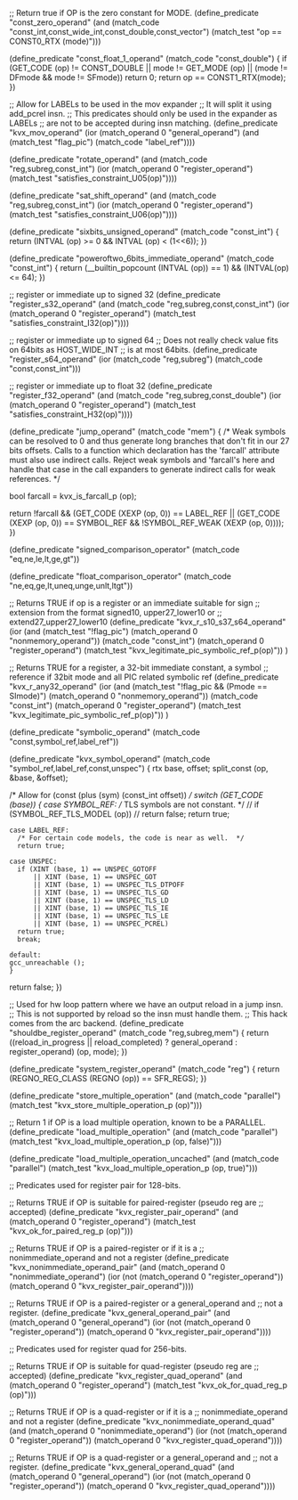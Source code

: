 ;; Return true if OP is the zero constant for MODE.
(define_predicate "const_zero_operand"
  (and (match_code "const_int,const_wide_int,const_double,const_vector")
       (match_test "op == CONST0_RTX (mode)")))

(define_predicate "const_float_1_operand"
  (match_code "const_double")
{
  if (GET_CODE (op) != CONST_DOUBLE
      || mode != GET_MODE (op)
      || (mode != DFmode && mode != SFmode))
    return 0;
  return op == CONST1_RTX(mode);
})

;; Allow for LABELs to be used in the mov expander
;; It will split it using add_pcrel insn.
;; This predicates should only be used in the expander as LABELs
;; are not to be accepted during insn matching.
(define_predicate "kvx_mov_operand"
 (ior (match_operand 0 "general_operand")
      (and (match_test "flag_pic")
           (match_code "label_ref"))))

(define_predicate "rotate_operand"
 (and (match_code "reg,subreg,const_int")
      (ior (match_operand 0 "register_operand")
           (match_test "satisfies_constraint_U05(op)"))))

(define_predicate "sat_shift_operand"
 (and (match_code "reg,subreg,const_int")
      (ior (match_operand 0 "register_operand")
           (match_test "satisfies_constraint_U06(op)"))))

(define_predicate "sixbits_unsigned_operand"
  (match_code "const_int")
{
  return (INTVAL (op) >= 0 && INTVAL (op) < (1<<6));
})

(define_predicate "poweroftwo_6bits_immediate_operand"
  (match_code "const_int")
{
  return (__builtin_popcount (INTVAL (op)) == 1)
          && (INTVAL(op) <= 64);
})

;; register or immediate up to signed 32
(define_predicate "register_s32_operand"
 (and (match_code "reg,subreg,const,const_int")
      (ior (match_operand 0 "register_operand")
           (match_test "satisfies_constraint_I32(op)"))))

;; register or immediate up to signed 64
;; Does not really check value fits on 64bits as HOST_WIDE_INT
;; is at most 64bits.
(define_predicate "register_s64_operand"
 (ior (match_code "reg,subreg")
      (match_code "const,const_int")))

;; register or immediate up to float 32
(define_predicate "register_f32_operand"
 (and (match_code "reg,subreg,const_double")
      (ior (match_operand 0 "register_operand")
           (match_test "satisfies_constraint_H32(op)"))))

(define_predicate "jump_operand"
  (match_code "mem")
{
  /* Weak symbols can be resolved to 0 and thus generate long branches that
     don't fit in our 27 bits offsets. Calls to a function which declaration
     has the 'farcall' attribute must also use indirect calls.
     Reject weak symbols and 'farcall's here and handle that case
     in the call expanders to generate indirect calls for weak references. */

  bool farcall = kvx_is_farcall_p (op);

  return  !farcall && (GET_CODE (XEXP (op, 0)) == LABEL_REF
		       || (GET_CODE (XEXP (op, 0)) == SYMBOL_REF
			   && !SYMBOL_REF_WEAK (XEXP (op, 0))));
})

(define_predicate "signed_comparison_operator"
  (match_code "eq,ne,le,lt,ge,gt"))

(define_predicate "float_comparison_operator"
  (match_code "ne,eq,ge,lt,uneq,unge,unlt,ltgt"))

;; Returns TRUE if op is a register or an immediate suitable for sign
;; extension from the format signed10, upper27_lower10 or
;; extend27_upper27_lower10
(define_predicate "kvx_r_s10_s37_s64_operand"
 (ior (and (match_test "!flag_pic")
           (match_operand 0 "nonmemory_operand"))
      (match_code "const_int")
      (match_operand 0 "register_operand")
      (match_test "kvx_legitimate_pic_symbolic_ref_p(op)"))
)

;; Returns TRUE for a register, a 32-bit immediate constant, a symbol
;; reference if 32bit mode and all PIC related symbolic ref
(define_predicate "kvx_r_any32_operand"
  (ior (and (match_test "!flag_pic && (Pmode == SImode)")
            (match_operand 0 "nonmemory_operand"))
       (match_code "const_int")
       (match_operand 0 "register_operand")
       (match_test "kvx_legitimate_pic_symbolic_ref_p(op)"))
 )

(define_predicate "symbolic_operand"
  (match_code "const,symbol_ref,label_ref"))

(define_predicate "kvx_symbol_operand"
  (match_code "symbol_ref,label_ref,const,unspec")
{
  rtx base, offset;
  split_const (op, &base, &offset);

  /* Allow for (const (plus (sym) (const_int offset)) */
  switch (GET_CODE (base))
    {
    case SYMBOL_REF:
      /* TLS symbols are not constant.  */
      // if (SYMBOL_REF_TLS_MODEL (op))
      // 	return false;
      return true;

    case LABEL_REF:
      /* For certain code models, the code is near as well.  */
      return true;

    case UNSPEC:
      if (XINT (base, 1) == UNSPEC_GOTOFF
          || XINT (base, 1) == UNSPEC_GOT
          || XINT (base, 1) == UNSPEC_TLS_DTPOFF
          || XINT (base, 1) == UNSPEC_TLS_GD
          || XINT (base, 1) == UNSPEC_TLS_LD
          || XINT (base, 1) == UNSPEC_TLS_IE
          || XINT (base, 1) == UNSPEC_TLS_LE
          || XINT (base, 1) == UNSPEC_PCREL)
	  return true;
      break;

    default:
	gcc_unreachable ();
    }

  return false;
})

;; Used for hw loop pattern where we have an output reload in a jump insn.
;; This is not supported by reload so the insn must handle them.
;; This hack comes from the arc backend.
(define_predicate "shouldbe_register_operand"
  (match_code "reg,subreg,mem")
{
  return ((reload_in_progress || reload_completed)
	  ? general_operand : register_operand) (op, mode);
})

(define_predicate "system_register_operand"
  (match_code "reg")
{
  return (REGNO_REG_CLASS (REGNO (op)) == SFR_REGS);
})

(define_predicate "store_multiple_operation"
  (and (match_code "parallel")
       (match_test "kvx_store_multiple_operation_p (op)")))

;; Return 1 if OP is a load multiple operation, known to be a PARALLEL.
(define_predicate "load_multiple_operation"
  (and (match_code "parallel")
       (match_test "kvx_load_multiple_operation_p (op, false)")))

(define_predicate "load_multiple_operation_uncached"
  (and (match_code "parallel")
       (match_test "kvx_load_multiple_operation_p (op, true)")))

;; Predicates used for register pair for 128-bits.

;; Returns TRUE if OP is suitable for paired-register (pseudo reg are
;; accepted)
(define_predicate "kvx_register_pair_operand"
  (and (match_operand 0 "register_operand")
       (match_test "kvx_ok_for_paired_reg_p (op)")))

;; Returns TRUE if OP is a paired-register or if it is a
;; nonimmediate_operand and not a register
(define_predicate "kvx_nonimmediate_operand_pair"
 (and (match_operand 0 "nonimmediate_operand")
      (ior (not (match_operand 0 "register_operand"))
           (match_operand 0 "kvx_register_pair_operand"))))

;; Returns TRUE if OP is a paired-register or a general_operand and
;; not a register.
(define_predicate "kvx_general_operand_pair"
 (and (match_operand 0 "general_operand")
      (ior (not (match_operand 0 "register_operand"))
           (match_operand 0 "kvx_register_pair_operand"))))

;; Predicates used for register quad for 256-bits.

;; Returns TRUE if OP is suitable for quad-register (pseudo reg are
;; accepted)
(define_predicate "kvx_register_quad_operand"
  (and (match_operand 0 "register_operand")
       (match_test "kvx_ok_for_quad_reg_p (op)")))

;; Returns TRUE if OP is a quad-register or if it is a
;; nonimmediate_operand and not a register
(define_predicate "kvx_nonimmediate_operand_quad"
 (and (match_operand 0 "nonimmediate_operand")
      (ior (not (match_operand 0 "register_operand"))
           (match_operand 0 "kvx_register_quad_operand"))))

;; Returns TRUE if OP is a quad-register or a general_operand and
;; not a register.
(define_predicate "kvx_general_operand_quad"
 (and (match_operand 0 "general_operand")
      (ior (not (match_operand 0 "register_operand"))
           (match_operand 0 "kvx_register_quad_operand"))))

